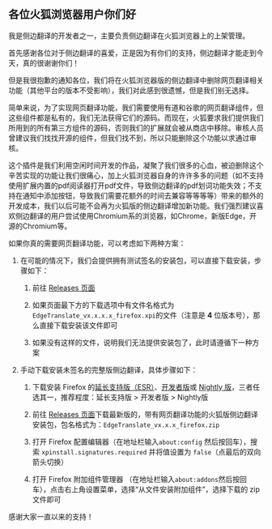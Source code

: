 ## 各位火狐浏览器用户你们好

我是侧边翻译的开发者之一，主要负责侧边翻译在火狐浏览器上的上架管理。

首先感谢各位对于侧边翻译的喜爱，正是因为有你们的支持，侧边翻译才能走到今天，真的很谢谢你们！

但是我很抱歉的通知各位，我们将在火狐浏览器版的侧边翻译中删除网页翻译相关功能（其他平台的版本不受影响），我们对此感到很遗憾，但是我们别无选择。

简单来说，为了实现网页翻译功能，我们需要使用有道和谷歌的网页翻译组件，但这些组件都是私有的，我们无法获得它们的源码。而现在，火狐要求我们提供我们所用到的所有第三方组件的源码，否则我们的扩展就会被从商店中移除。审核人员曾建议我们找找开源的组件，但我们找不到，所以只能删除这个功能以求通过审核。

这个插件是我们利用空闲时间开发的作品，凝聚了我们很多的心血，被迫删除这个辛苦实现的功能让我们很痛心，加上火狐浏览器自身的许许多多的问题（如不支持使用扩展内置的pdf阅读器打开pdf文件，导致侧边翻译的pdf划词功能失效；不支持在通知中添加按钮，导致我们需要花额外的时间去兼容等等等等）带来的额外的开发成本，我们以后可能不会再为火狐版的侧边翻译增加新功能。我们强烈建议喜欢侧边翻译的用户尝试使用Chromium系的浏览器，如Chrome，新版Edge，开源的Chromium等。

如果你真的需要网页翻译功能，可以考虑如下两种方案：

1. 在可能的情况下，我们会提供拥有测试签名的安装包，可以直接下载安装，步骤如下：
   
   1. 前往 [Releases 页面](https://github.com/EdgeTranslate/EdgeTranslate/releases/latest)
   
   2. 如果页面最下方的下载选项中有文件名格式为`EdgeTranslate_vx.x.x.x_firefox.xpi`的文件（注意是 __4__ 位版本号），那么直接下载安装该文件即可
   
   3. 如果没有这样的文件，说明我们无法提供安装包了，此时请遵循下一种方案

2. 手动下载安装未签名的完整版侧边翻译，具体步骤如下：

   1. 下载安装 Firefox 的[延长支持版（ESR）](//www.mozilla.org/firefox/organizations/)、[开发者版](//www.mozilla.org/firefox/developer/)或 [Nightly 版](//nightly.mozilla.org/)，三者任选其一，推荐程度：延长支持版 > 开发者版 > Nightly版

   2. 前往 [Releases 页面](https://github.com/EdgeTranslate/EdgeTranslate/releases/latest)下载最新版的，带有网页翻译功能的火狐版侧边翻译安装包，包名格式为：`EdgeTranslate_vx.x.x_firefox.zip`

   3. 打开 Firefox 配置编辑器（在地址栏输入`about:config` 然后按回车），搜索 `xpinstall.signatures.required` 并将值设置为 `false`（点最后的双向箭头切换）

   4. 打开 Firefox 附加组件管理器 （在地址栏输入`about:addons`然后按回车），点击右上角设置菜单，选择“从文件安装附加组件”，选择下载的 zip 文件即可

感谢大家一直以来的支持！